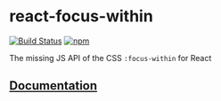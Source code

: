 # react-focus-within

[![Build Status](https://travis-ci.org/okonet/react-focus-within.svg)](https://travis-ci.org/okonet/react-focus-within) [![npm](https://img.shields.io/npm/v/react-focus-within.svg)](https://www.npmjs.com/package/react-focus-within)

The missing JS API of the CSS `:focus-within` for React

## [Documentation](src/Readme.md)
